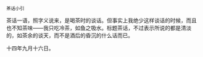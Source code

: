     茶话小引 

   茶话一语，照字义说来，是喝茶时的谈话。但事实上我绝少这样谈话的时候，而且也不知茶味——我只吃冷茶，如鱼之吸水。标题茶话，不过表示所说的都是清淡的，如茶余的谈天，而不是酒后的昏沉的什么话而已。

   十四年九月十六日。

